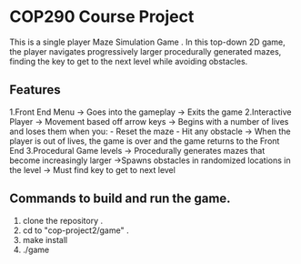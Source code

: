 # COP290 Course Project
This is a single player Maze Simulation Game . In this top-down 2D game, the player navigates progressively larger procedurally generated mazes, finding the key to get to the next level while avoiding obstacles.

## Features
1.Front End Menu
  -> Goes into the gameplay
  -> Exits the game
2.Interactive Player
  -> Movement based off arrow keys
  -> Begins with a number of lives and loses them when you:
      - Reset the maze
      - Hit any obstacle
  -> When the player is out of lives, the game is over and the game returns to the Front End
3.Procedural Game levels
  -> Procedurally generates mazes that become increasingly larger
  ->Spawns obstacles in randomized locations in the level
  -> Must find key to get to next level


## Commands to build and run the game.
1. clone the repository .
2. cd to "cop-project2/game" .
3. make install      
4. ./game 

